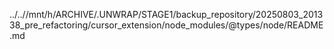 ../..//mnt/h/ARCHIVE/.UNWRAP/STAGE1/backup_repository/20250803_201338_pre_refactoring/cursor_extension/node_modules/@types/node/README.md
